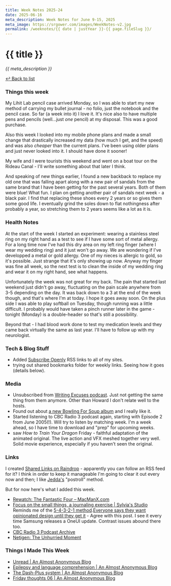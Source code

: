 ```yaml
---
title: Week Notes 2025-24
date: 2025-06-16
meta_description: Week Notes for June 9-15, 2025
meta_image: https://srgower.com/images/WeekNotes-v2.jpg
permalink: /weeknotes/{{ date | justYear }}-{{ page.fileSlug }}/
---
```


# {{ title }}

*{{ meta_description }}*

[↩ Back to list](/weeknotes/)

### Things this week 
My Lihit Lab pencil case arrived Monday, so I was able to start my new method of carrying my bullet journal - no folio, just the notebook and the pencil case. So far (a week into it) I love it. It's nice also to have multiple pens and pencils (well...just *one* pencil) at my disposal. This was a good purchase.

Also this week I looked into my mobile phone plans and made a small change that drastically increased my data (how much I get, and the speed) and was also *cheaper* than the current plans. I've been using older plans and just never looked into it. I should have done it sooner! 

My wife and I were tourists this weekend and went on a boat tour on the Rideau Canal - I'll write something about that later I think. 

And speaking of new things earlier, I found a new backback to replace my old one that was falling apart along with a new pair of sandals from the same brand that I have been getting for the past several years. Both of them were blue! What fun. I plan on getting another pair of sandals next week - a black pair. I find that replacing these shoes every 2 years or so gives them some good life. I eventually grind the soles down to flat nothingness after probably a year, so stretching them to 2 years seems like a lot as it is. 
### Health Notes
At the start of the week I started an experiment: wearing a stainless steel ring on my right hand as a test to see if I have some sort of metal allergy. For a long time now I've had this dry area on my left ring finger (where I wear my wedding ring) and it just won't go away. We are wondering if I've developped a metal or gold allergy. One of my nieces is allergic to gold, so it's possible. Just strange that it's only showing up now. Anyway my finger was fine all week, so the next test is to clean the inside of my wedding ring and wear it on my right hand, see what happens. 

Unfortunately the week was not great for my back. The pain that started last weekend just didn't go away, fluctuating on the pain scale anywhere from 3-5 depending on the day. It was back down to a 3 at the end of the week though, and that's where I'm at today. I hope it goes away soon. On the plus side I was able to play softball on Tuesday, though running was a little difficult. I probably would have taken a pinch runner later in the game - tonight (Monday) is a double-header so that's still a possibility. 

Beyond that - I had blood work done to test my medication levels and they came back virtually the same as last year. I'll have to follow up with my neurologist. 
### Tech & Blog Stuff 
- Added [Subscribe Openly](https://subscribeopenly.net/) RSS links to all of my sites.
- trying out shared bookmarks folder for weekly links. Seeing how it goes (details below).
### Media 
- Unsubscribed from [Writing Excuses podcast](https://writingexcuses.com). Just not getting the same thing from them anymore. Other than Howard I don't relate well to the hosts. 
- Found out about [a new Bowling For Soup album](https://app.crucialtracks.org/profile/srg/20250612) and I really like it.
- Started listening to CBC Radio 3 podcast again, starting with Episode 2 from June 2005(!). Will try to listen by matching week. I'm a week ahead, so I have time to download and "prep" for upcoming weeks.
- saw *How to Train Your Dragon* Friday - faithful adaptation of the animated original. The live action and VFX meshed together very well. Solid movie experience, especially if you haven't seen the original.
### Links 
I created [Shared Links on Raindrop](https://raindrop.io/srgower/shared-links-56296964) - apparently you can follow an RSS feed for it? I think in order to keep it manageable I'm going to clear it out every now and then; I like <a href="https://jeddacp.com" class="nametag">Jedda's</a> "postroll" method. 

But for now here's what I added this week. 

- [Rewatch: The Fantastic Four – MacManX.com](https://macmanx.com/2020/08/10/rewatch-the-fantastic-four/)
- [Focus on the small things, a journaling exercise | Sylvia's Studio](https://sylvia.studio/focus-on-the-small-things-a-journaling-exercise/) Reminds me of the [5-4-3-2-1 method](https://www.urmc.rochester.edu/behavioral-health-partners/bhp-blog/april-2018/5-4-3-2-1-coping-technique-for-anxiety).[Everyone says they want opinionated design until they get it](https://birchtree.me/blog/everyone-says-they-want-opinionated-design-until-they-get-it/) - Agree with this post. I see it every time Samsung releases a OneUI update. Contrast issues abound there too.
- [CBC Radio 3 Podcast Archive](https://archive.org/details/cbcradio3podcast?sort=-date&and%5B%5D=creator%3A%22grant+lawrence%22&and%5B%5D=collection%3A%22cbcradio3podcast%22) 
- [Netigen: The Unhurried Moment](https://netigen.com/the-unhurried-moment)
### Things I Made This Week
- [Unread | An Almost Anonymous Blog](https://lwgrs.bearblog.dev/unread/)
- [Epilepsy and language comprehension | An Almost Anonymous Blog](https://lwgrs.bearblog.dev/epilepsy-and-language/)
- [The Dash-Plus system | An Almost Anonymous Blog](https://lwgrs.bearblog.dev/the-dash-plus-system/)
- [Friday thoughts 06 | An Almost Anonymous Blog](https://lwgrs.bearblog.dev/friday-thoughts-06/)

